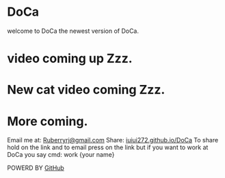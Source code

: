 # DoCa
welcome to DoCa the newest version of DoCa.
# video coming up Zzz.
# New cat video coming Zzz.
# More coming.
Email me at: [Ruberryrj@gmail.com](Ruberryrj@gamil.com)
Share: [iuiui272.github.io/DoCa](https://bit.ly/2Uw4NPX)
To share hold on the link and to email press on the link but if you want to work at DoCa you say cmd: work {your name}


POWERD BY [GitHub](github.com)
